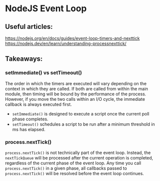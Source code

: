 # NodeJS Event Loop

## Useful articles:

https://nodejs.org/en/docs/guides/event-loop-timers-and-nexttick
https://nodejs.dev/en/learn/understanding-processnexttick/

## Takeaways:

### setImmediate() vs setTimeout()

The order in which the timers are executed will vary depending on the context in which they are called. If both are called from within the main module, then timing will be bound by the performance of the process. However, if you move the two calls within an I/O cycle, the immediate callback is always executed first.

- `setImmediate()` is designed to execute a script once the current poll phase completes.
- `setTimeout()` schedules a script to be run after a minimum threshold in ms has elapsed.

### process.nextTick()

`process.nextTick()` is not technically part of the event loop. Instead, the `nextTickQueue` will be processed after the current operation is completed, regardless of the current phase of the event loop. Any time you call `process.nextTick()` in a given phase, all callbacks passed to `process.nextTick()` will be resolved before the event loop continues.
